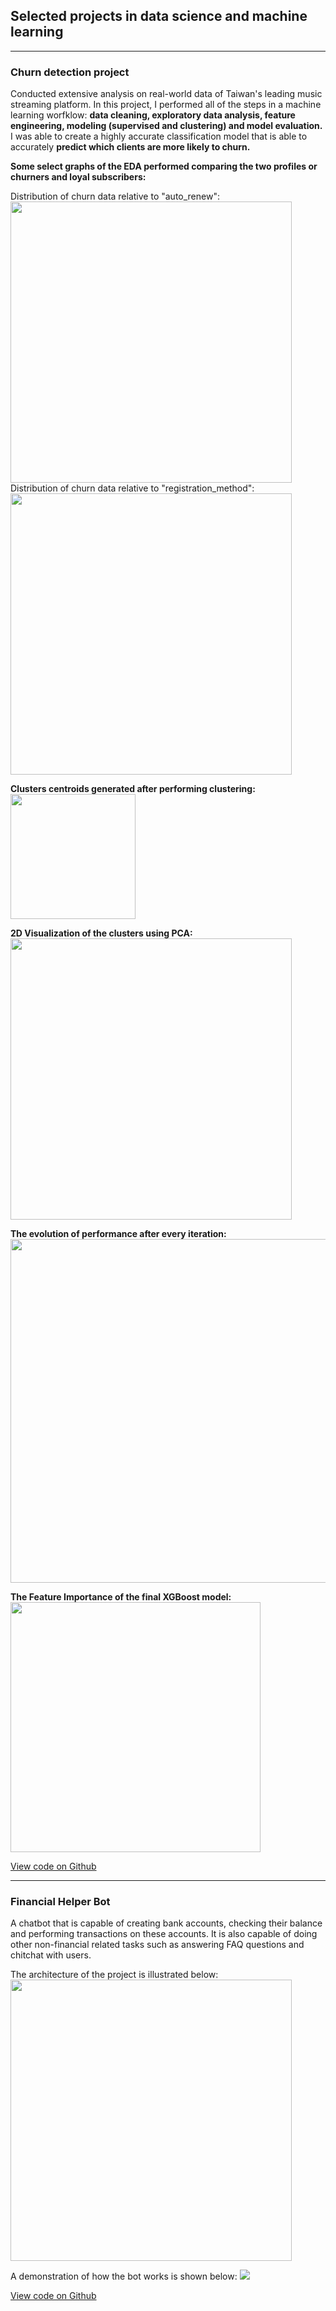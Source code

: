 ## Selected projects in data science and machine learning

---
### Churn detection project
Conducted extensive analysis on real-world data of Taiwan's leading music streaming platform.
In this project, I performed all of the steps in a machine learning worfklow: <b>data cleaning, exploratory data analysis,
feature engineering, modeling (supervised and clustering) and model evaluation.</b>
I was able to create a highly accurate classification model that is able to accurately <b>predict which clients are more likely to churn.</b>

<b>Some select graphs of the EDA performed comparing the two profiles or churners and loyal subscribers:</b>

Distribution of churn data relative to "auto_renew":
<img src="assets/auto_renew.png?raw=true" class="center" height="450">
Distribution of churn data relative to "registration_method":
<img src="assets/registration_method.png?raw=true" class="center" height="450"/>

<b>Clusters centroids generated after performing clustering:</b>
<img src="assets/clusters_centroids.png?raw=true" height="200"/>

<b>2D Visualization of the clusters using PCA:</b>
<img src="assets/pca_kmeans.png?raw=true" class="center" height="450"/>

<b>The evolution of performance after every iteration:</b>
<img src="assets/evolution_iterations.png?raw=true" class="center" height="550"/>

<b>The Feature Importance of the final XGBoost model:</b>
<img src="assets/xgb_feat_importance.png?raw=true" class="center" height="400"/>

[View code on Github](https://github.com/achrafaourik/Churn-Prediction)

---
### Financial Helper Bot
A chatbot that is capable of creating bank accounts, checking their balance and performing transactions on these accounts. It is also capable of doing other non-financial related tasks such as answering FAQ questions and chitchat with users.

The architecture of the project is illustrated below:
<img src="assets/graph_docker.jpg?raw=true" class="center" height="450"/>

A demonstration of how the bot works is shown below:
<img src="assets/financial_bot.gif?raw=true" class="center" />

[View code on Github](https://github.com/achrafaourik/chatbot_rasa)